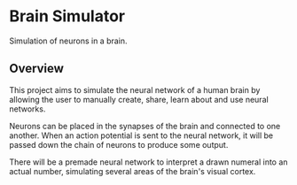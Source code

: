# Brain Simulator

Simulation of neurons in a brain.

## Overview

This project aims to simulate the neural network of a human brain
by allowing the user to manually create, share, learn about and
use neural networks.

Neurons can be placed in the synapses of the brain and connected to
one another. When an action potential is sent to the neural network,
it will be passed down the chain of neurons to produce some output.

There will be a premade neural network to interpret a drawn numeral
into an actual number, simulating several areas of the brain's visual
cortex.
